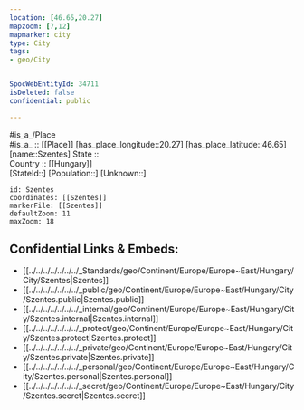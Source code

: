 ```yaml
---
location: [46.65,20.27] 
mapzoom: [7,12] 
mapmarker: city 
type: City
tags:
- geo/City


SpocWebEntityId: 34711
isDeleted: false
confidential: public

---
```

#is_a_/Place  
#is_a_ :: [[Place]] 
[has_place_longitude::20.27] 
[has_place_latitude::46.65] 
[name::Szentes] 
State ::  
Country :: [[Hungary]]  
[StateId::] 
[Population::] 
[Unknown::] 


```leaflet
id: Szentes
coordinates: [[Szentes]] 
markerFile: [[Szentes]] 
defaultZoom: 11 
maxZoom: 18
```


## Confidential Links & Embeds: 
- [[../../../../../../../_Standards/geo/Continent/Europe/Europe~East/Hungary/City/Szentes|Szentes]] 
- [[../../../../../../../_public/geo/Continent/Europe/Europe~East/Hungary/City/Szentes.public|Szentes.public]] 
- [[../../../../../../../_internal/geo/Continent/Europe/Europe~East/Hungary/City/Szentes.internal|Szentes.internal]] 
- [[../../../../../../../_protect/geo/Continent/Europe/Europe~East/Hungary/City/Szentes.protect|Szentes.protect]] 
- [[../../../../../../../_private/geo/Continent/Europe/Europe~East/Hungary/City/Szentes.private|Szentes.private]] 
- [[../../../../../../../_personal/geo/Continent/Europe/Europe~East/Hungary/City/Szentes.personal|Szentes.personal]] 
- [[../../../../../../../_secret/geo/Continent/Europe/Europe~East/Hungary/City/Szentes.secret|Szentes.secret]] 
